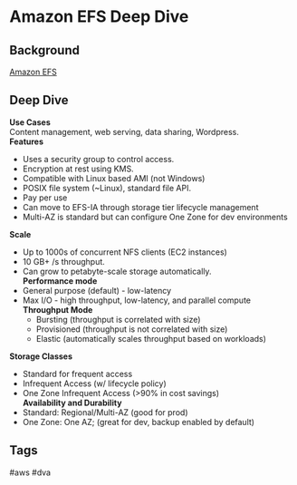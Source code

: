 # Amazon EFS Deep Dive

## Background
[Amazon EFS](https://github.com/EliotKhachi//publicZk/tree/main/202309120302)

## Deep Dive
**Use Cases**  
Content management, web serving, data sharing, Wordpress.  
**Features**
* Uses a security group to control access.  
* Encryption at rest using KMS.  
* Compatible with Linux based AMI (not Windows)
* POSIX file system (~Linux), standard file API.  
* Pay per use
* Can move to EFS-IA through storage tier lifecycle management
* Multi-AZ is standard but can configure One Zone for dev environments

**Scale**
* Up to 1000s of concurrent NFS clients (EC2 instances)  
* 10 GB+ /s throughput.  
* Can grow to petabyte-scale storage automatically.  
**Performance mode**
* General purpose (default) - low-latency
* Max I/O - high throughput, low-latency, and parallel compute  
**Throughput Mode**
    * Bursting (throughput is correlated with size)  
    * Provisioned (throughput is not correlated with size)  
    * Elastic (automatically scales throughput based on workloads)

**Storage Classes**
* Standard for frequent access  
* Infrequent Access (w/ lifecycle policy)  
* One Zone Infrequent Access (>90% in cost savings)  
**Availability and Durability**
* Standard: Regional/Multi-AZ (good for prod)  
* One Zone: One AZ; (great for dev, backup enabled by default)  

## Tags
#aws #dva
